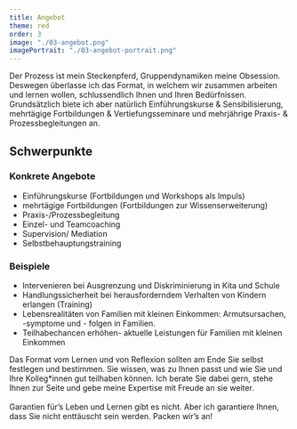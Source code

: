 ```yaml
---
title: Angebot
theme: red
order: 3
image: "./03-angebot.png"
imagePortrait: "./03-angebot-portrait.png"
---
```

Der Prozess ist mein Steckenpferd, Gruppendynamiken meine Obsession. Deswegen
überlasse ich das Format, in welchem wir zusammen arbeiten und lernen wollen,
schlussendlich Ihnen und Ihren Bedürfnissen. Grundsätzlich biete ich aber
natürlich Einführungskurse & Sensibilisierung, mehrtägige Fortbildungen &
Vertiefungsseminare und mehrjährige Praxis- & Prozessbegleitungen an.

<!-- excerpt-end -->

## Schwerpunkte

### Konkrete Angebote

- Einführungskurse (Fortbildungen und Workshops als Impuls)
- mehrtägige Fortbildungen (Fortbildungen zur Wissenserweiterung)
- Praxis-/Prozessbegleitung
- Einzel- und Teamcoaching
- Supervision/ Mediation
- Selbstbehauptungstraining

### Beispiele

- Intervenieren bei Ausgrenzung und Diskriminierung in Kita und Schule
- Handlungssicherheit bei herausforderndem Verhalten von Kindern erlangen (Training)
- Lebensrealitäten von Familien mit kleinen Einkommen: Armutsursachen, -symptome und - folgen in Familien.
- Teilhabechancen erhöhen- aktuelle Leistungen für Familien mit kleinen Einkommen

Das Format vom Lernen und von Reflexion sollten am Ende Sie selbst festlegen und
bestimmen. Sie wissen, was zu Ihnen passt und wie Sie und Ihre Kolleg*innen gut
teilhaben können. Ich berate Sie dabei gern, stehe Ihnen zur Seite und gebe
meine Expertise mit Freude an sie weiter. <br/><br/> Garantien für’s Leben und
Lernen gibt es nicht. Aber ich garantiere Ihnen, dass Sie nicht enttäuscht sein
werden. Packen wir’s an!
